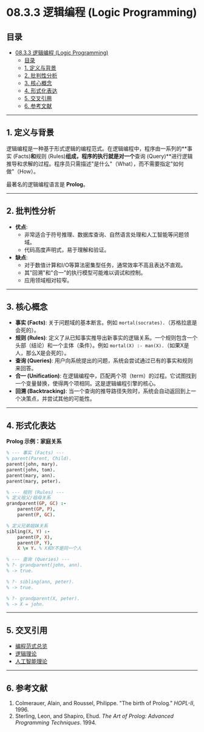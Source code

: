 # 08.3.3 逻辑编程 (Logic Programming)

## 目录

- [08.3.3 逻辑编程 (Logic Programming)](#0833-逻辑编程-logic-programming)
  - [目录](#目录)
  - [1. 定义与背景](#1-定义与背景)
  - [2. 批判性分析](#2-批判性分析)
  - [3. 核心概念](#3-核心概念)
  - [4. 形式化表达](#4-形式化表达)
  - [5. 交叉引用](#5-交叉引用)
  - [6. 参考文献](#6-参考文献)

---

## 1. 定义与背景

逻辑编程是一种基于形式逻辑的编程范式。在逻辑编程中，程序由一系列的**事实 (Facts)**和**规则 (Rules)**组成，程序的执行就是对一个**查询 (Query)**进行逻辑推导和求解的过程。程序员只需描述"是什么"（What），而不需要指定"如何做"（How）。

最著名的逻辑编程语言是 **Prolog**。

---

## 2. 批判性分析

- **优点**:
  - 非常适合于符号推理、数据库查询、自然语言处理和人工智能等问题领域。
  - 代码高度声明式，易于理解和验证。
- **缺点**:
  - 对于数值计算和I/O等算法密集型任务，通常效率不高且表达不直观。
  - 其"回溯"和"合一"的执行模型可能难以调试和控制。
  - 应用领域相对较窄。

---

## 3. 核心概念

- **事实 (Facts)**: 关于问题域的基本断言。例如 `mortal(socrates).`（苏格拉底是会死的）。
- **规则 (Rules)**: 定义了从已知事实推导出新事实的逻辑关系。一个规则包含一个头部（结论）和一个主体（条件）。例如 `mortal(X) :- man(X).`（如果X是人，那么X是会死的）。
- **查询 (Queries)**: 用户向系统提出的问题，系统会尝试通过已有的事实和规则来回答。
- **合一 (Unification)**: 在逻辑编程中，匹配两个项（term）的过程。它试图找到一个变量替换，使得两个项相同。这是逻辑编程引擎的核心。
- **回溯 (Backtracking)**: 当一个查询的推导路径失败时，系统会自动返回到上一个决策点，并尝试其他的可能性。

---

## 4. 形式化表达

**Prolog 示例：家庭关系**

```prolog
% --- 事实 (Facts) ---
% parent(Parent, Child).
parent(john, mary).
parent(john, tom).
parent(mary, ann).
parent(mary, peter).

% --- 规则 (Rules) ---
% 定义祖父/祖母关系
grandparent(GP, GC) :- 
    parent(GP, P),
    parent(P, GC).

% 定义兄弟姐妹关系
sibling(X, Y) :-
    parent(P, X),
    parent(P, Y),
    X \= Y. % X和Y不是同一个人

% --- 查询 (Queries) ---
% ?- grandparent(john, ann).
% -> true.

% ?- sibling(ann, peter).
% -> true.

% ?- grandparent(X, peter).
% -> X = john.
```

---

## 5. 交叉引用

- [编程范式总览](./README.md)
- [逻辑理论](../../11_Logic_Theory/README.md)
- [人工智能理论](../../13_Artificial_Intelligence_Theory/README.md)

---

## 6. 参考文献

1. Colmerauer, Alain, and Roussel, Philippe. "The birth of Prolog." *HOPL-II*, 1996.
2. Sterling, Leon, and Shapiro, Ehud. *The Art of Prolog: Advanced Programming Techniques*. 1994.
